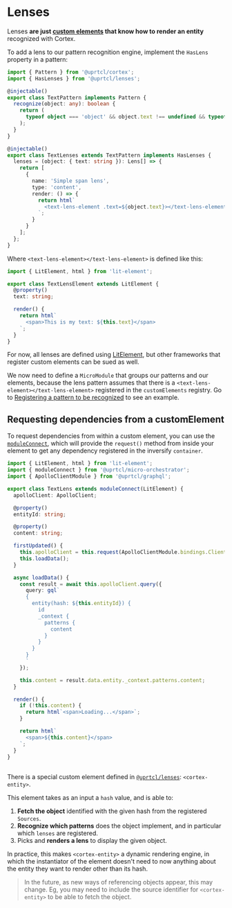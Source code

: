 # Lenses

Lenses **are just [custom elements](https://developers.google.com/web/fundamentals/web-components/customelements) that know how to render an entity** recognized with Cortex.

To add a lens to our pattern recognition engine, implement the `HasLens` property in a pattern:

```ts
import { Pattern } from '@uprtcl/cortex';
import { HasLenses } from '@uprtcl/lenses';

@injectable()
export class TextPattern implements Pattern {
  recognize(object: any): boolean {
    return (
      typeof object === 'object' && object.text !== undefined && typeof object.text === 'string'
    );
  }
}

@injectable()
export class TextLenses extends TextPattern implements HasLenses {
  lenses = (object: { text: string }): Lens[] => {
    return [
      {
        name: 'Simple span lens',
        type: 'content',
        render: () => {
          return html`
            <text-lens-element .text=${object.text}></text-lens-element>
          `;
        }
      }
    ];
  };
}
```

Where `<text-lens-element></text-lens-element>` is defined like this:

```ts
import { LitElement, html } from 'lit-element';

export class TextLensElement extends LitElement {
  @property()
  text: string;

  render() {
    return html`
      <span>This is my text: ${this.text}</span>
    `;
  }
}
```

For now, all lenses are defined using [LitElement](https://lit-element.polymer-project.org/), but other frameworks that register custom elements can be sued as well.

We now need to define a `MicroModule` that groups our patterns and our elements, because the lens pattern assumes that there is a `<text-lens-element></text-lens-element>` registered in the `customElements` registry. Go to [Registering a pattern to be recognized](/guides/cortex/loading-cortex.html#registering-a-pattern-to-be-recognized) to see an example.

## Requesting dependencies from a customElement

To request dependencies from within a custom element, you can use the [`moduleConnect`](https://github.com/uprtcl/js-uprtcl/blob/develop/packages/micro-orchestrator/src/elements/module-connect.mixin.ts), which will provide the `request()` method from inside your element to get any dependency registered in the inversify `container`.

```ts
import { LitElement, html } from 'lit-element';
import { moduleConnect } from '@uprtcl/micro-orchestrator';
import { ApolloClientModule } from '@uprtcl/graphql';

export class TextLens extends moduleConnect(LitElement) {
  apolloClient: ApolloClient;

  @property()
  entityId: string;

  @property()
  content: string;

  firstUpdated() {
    this.apolloClient = this.request(ApolloClientModule.bindings.Client);
    this.loadData();
  }

  async loadData() {
    const result = await this.apolloClient.query({
      query: gql`
      {
        entity(hash: ${this.entityId}) {
          id
          _context {
            patterns {
              content
            }
          }
        }
      }
      `
    });

    this.content = result.data.entity._context.patterns.content;
  }

  render() {
    if (!this.content) {
      return html`<span>Loading...</span>`;
    }

    return html`
      <span>${this.content}</span>
    `;
  }
}
```

## <cortex-entity>

There is a special custom element defined in [`@uprtcl/lenses`](https://uprtcl.github.io/js-uprtcl/modules/packages/uprtcl-lenses.html): `<cortex-entity>`.

This element takes as an input a `hash` value, and is able to:

1. **Fetch the object** identified with the given hash from the registered `Sources`.
2. **Recognize which patterns** does the object implement, and in particular which `lenses` are registered.
3. Picks and **renders a lens** to display the given object.

In practice, this makes `<cortex-entity>` a dynamic rendering engine, in which the instantiator of the element doesn't need to now anything about the entity they want to render other than its hash.

> In the future, as new ways of referencing objects appear, this may change. Eg, you may need to include the source identifier for `<cortex-entity>` to be able to fetch the object.
